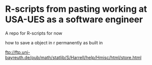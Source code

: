 # R-scripts from pasting working at USA-UES as a software engineer 
A repo for R-scripts for now


how to save a object in r permanently as built in

ftp://ftp.uni-bayreuth.de/pub/math/statlib/S/Harrell/help/Hmisc/html/store.html